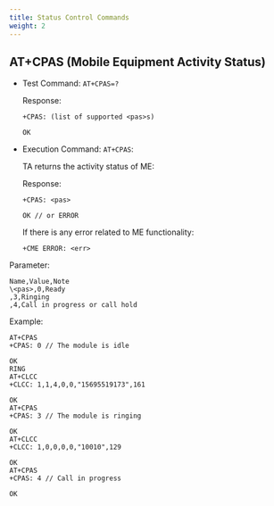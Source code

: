 ```yaml
---
title: Status Control Commands
weight: 2
---
```


## AT+CPAS (Mobile Equipment Activity Status)

- Test Command: `AT+CPAS=?`

  Response:

  ```at
  +CPAS: (list of supported <pas>s)

  OK
  ```

- Execution Command: `AT+CPAS`:

  TA returns the activity status of ME:

  Response:

  ```at
  +CPAS: <pas>

  OK // or ERROR
  ```

  If there is any error related to ME functionality:

  ```at
  +CME ERROR: <err>
  ```

Parameter:

```csv
Name,Value,Note
\<pas>,0,Ready
,3,Ringing
,4,Call in progress or call hold
```

Example:

```at
AT+CPAS
+CPAS: 0 // The module is idle

OK
RING
AT+CLCC
+CLCC: 1,1,4,0,0,"15695519173",161

OK
AT+CPAS
+CPAS: 3 // The module is ringing

OK
AT+CLCC
+CLCC: 1,0,0,0,0,"10010",129

OK
AT+CPAS
+CPAS: 4 // Call in progress

OK
```

